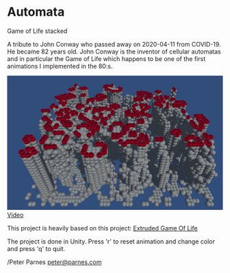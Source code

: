 # Automata
 Game of Life stacked 

A tribute to John Conway who passed away on 2020-04-11 from COVID-19. He became 82 years old. John Conway is the inventor of cellular automatas and in particular the Game of Life which happens to be one of the first animations I implemented in the 80:s. 

[![Automata video](Screenshots/AutomataRed1.png) Video](https://www.youtube.com/watch?v=O7mZFoLty7k)

This project is heavily based on this project: [Extruded Game Of Life](https://github.com/keenanwoodall/ExtrudedGameOfLife)

The project is done in Unity. Press 'r' to reset animation and change color and press 'q' to quit. 

/Peter Parnes
peter@parnes.com
